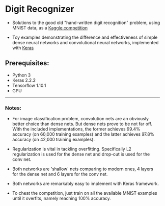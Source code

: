 # Digit Recognizer

* Solutions to the good old "hand-written digit recognition" problem, using MNIST data, as a [Kaggle competition](https://www.kaggle.com/c/digit-recognizer)

* Toy examples demonstrating the difference and effectiveness of simple dense neural networks and convolutional neural networks, implemented with [Keras](https://keras.io/)

## Prerequisites:
- Python 3
- Keras 2.2.2
- Tensorflow 1.10.1
- GPU

----------
### Notes:

- For image classification problem, convolution nets are an obviously better choice than dense nets. But dense nets prove to be not far off. With the included implementations, the former achieves 99.4% accuracy (on 60,000 training examples) and the latter achieves 97.8% accuracy (on 42,000 training examples).

- Regularization is vital in tackling overfitting. Specifically L2 regularization is used for the dense net and drop-out is used for the conv net. 

- Both networks are 'shallow' nets comparing to modern ones, 4 layers for the dense net and 6 layers for the conv net. 

- Both networks are remarkably easy to implement with Keras framework.

- To cheat the competition, just train on all the available MNIST examples until it overfits, namely reaching 100% accuracy.
